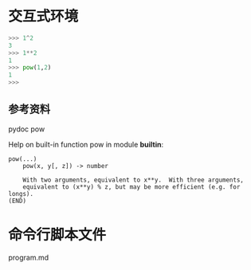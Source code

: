 # 交互式环境

```python
>>> 1^2
3
>>> 1**2
1
>>> pow(1,2)
1
>>> 
```

## 参考资料

pydoc pow

Help on built-in function pow in module __builtin__:

```
pow(...)
    pow(x, y[, z]) -> number
    
    With two arguments, equivalent to x**y.  With three arguments,
    equivalent to (x**y) % z, but may be more efficient (e.g. for longs).
(END)
```

# 命令行脚本文件

program.md
